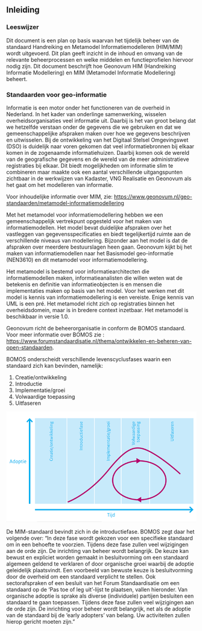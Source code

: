 ##	Inleiding


###	Leeswijzer

Dit document is een plan op basis waarvan het tijdelijk beheer van de standaard Handreiking en Metamodel Informatiemodelleren (HIM/MIM) wordt uitgevoerd. Dit plan geeft inzicht in de inhoud en omvang van de relevante beheerprocessen en welke middelen en functieprofielen hiervoor nodig zijn.
Dit document beschrijft hoe Geonovum HIM  (Handreiking Informatie Modellering) en MIM (Metamodel Informatie Modellering) beheert.

### Standaarden voor geo-informatie

Informatie is een motor onder het functioneren van de overheid in Nederland. In het kader van onderlinge samenwerking, wisselen overheidsorganisaties veel informatie uit. Daarbij is het van groot belang dat we hetzelfde verstaan onder de gegevens die we gebruiken en dat we gemeenschappelijke afspraken maken over hoe we gegevens beschrijven en uitwisselen.
Bij de ontwikkeling van het Digitaal Stelsel Omgevingswet (DSO) is duidelijk naar voren gekomen dat veel informatiebronnen bij elkaar komen in de zogenaamde informatiehuizen. Daarbij komen ook de wereld van de geografische gegevens en de wereld van de meer administratieve registraties bij elkaar. Dit biedt mogelijkheden om informatie slim te combineren maar maakte ook een aantal verschillende uitgangspunten zichtbaar in de werkwijzen van Kadaster, VNG Realisatie en Geonovum als het gaat om het modelleren van informatie.

Voor inhoudelijke informatie over MIM, zie:
https://www.geonovum.nl/geo-standaarden/metamodel-informatiemodellering 


Met het metamodel voor informatiemodellering hebben we een gemeenschappelijk vertrekpunt opgesteld voor het maken van informatiemodellen. Het model bevat duidelijke afspraken over het vastleggen van gegevensspecificaties en biedt tegelijkertijd ruimte aan de verschillende niveaus van modellering. Bijzonder aan het model is dat de afspraken over meerdere bestuurslagen heen gaan.
Geonovum kijkt bij het maken van informatiemodellen naar het Basismodel geo-informatie (NEN3610) en dit metamodel voor informatiemodellering.

Het metamodel is bestemd voor informatiearchitecten die informatiemodellen maken, informatieanalisten die willen weten wat de betekenis en definitie van informatieobjecten is en mensen die implementaties maken op basis van het model. Voor het werken met dit model is kennis van informatiemodellering is een vereiste. Enige kennis van UML is een pré. Het metamodel richt zich op registraties binnen het overheidsdomein, maar is in bredere context inzetbaar.
Het metamodel is beschikbaar in versie 1.0. 


Geonovum richt de beheerorganisatie in conform de BOMOS standaard. Voor meer informatie over BOMOS zie : https://www.forumstandaardisatie.nl/thema/ontwikkelen-en-beheren-van-open-standaarden.

BOMOS onderscheidt verschillende levenscyclusfases waarin een standaard zich kan bevinden, namelijk:
1.	Creatie/ontwikkeling
2.	Introductie
3.	Implementatie/groei
4.	Volwaardige toepassing
5.	Uitfaseren

![levenscyclus](media/levenscyclus.png)

De MIM-standaard bevindt zich in de introductiefase. BOMOS zegt daar het volgende over:
“In deze fase wordt gekozen voor een specifieke standaard om in een
behoefte te voorzien. Tijdens deze fase zullen veel wijzigingen aan de orde
zijn. De inrichting van beheer wordt belangrijk. De keuze kan bewust en
expliciet worden gemaakt in besluitvorming om een standaard algemeen
geldend te verklaren of door organische groei waarbij de adoptie geleidelijk
plaatsvindt. Een voorbeeld van bewuste keuze is besluitvorming door de
overheid om een standaard verplicht te stellen. Ook sectorafspraken of een
besluit van het Forum Standaardisatie om een standaard op de ‘Pas toe of
leg uit’-lijst te plaatsen, vallen hieronder. Van organische adoptie is sprake
als diverse (individuele) partijen besluiten een standaard te gaan toepassen.
Tijdens deze fase zullen veel wijzigingen aan de orde zijn. De inrichting voor
beheer wordt belangrijk, net als de adoptie van de standaard bij de ‘early
adopters’ van belang. Uw activiteiten zullen hierop gericht moeten zijn.”



